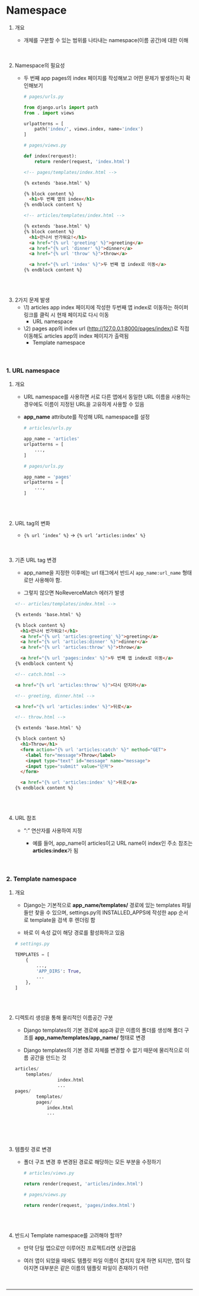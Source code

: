 # **Namespace**

1. 개요
    - 개체를 구분할 수 있는 범위를 나타내는 namespace(이름 공간)에 대한 이해
<br><br><br>

2. Namespace의 필요성
    - 두 번째 app pages의 index  페이지를 작성해보고 어떤 문제가 발생하는지 확인해보기<br>
        
        ```python
        # pages/urls.py
        
        from django.urls import path
        from . import views
        
        urlpatterns = [
            path('index/', views.index, name='index')
        ]
        ```
        
        ```python
        # pages/views.py
        
        def index(rerquest):
            return render(request, 'index.html')
        ```
        
        ```html
        <!-- pages/templates/index.html -->
        
        {% extends 'base.html' %}
        
        {% block content %}
          <h1>두 번째 앱의 index</h1>
        {% endblock content %}
        ```
        
        ```html
        <!-- articles/templates/index.html -->
        
        {% extends 'base.html' %}
        {% block content %}
          <h1>만나서 반가워요!</h1>
          <a href="{% url 'greeting' %}">greeting</a>
          <a href="{% url 'dinner' %}">dinner</a>
          <a href="{% url 'throw' %}">throw</a>
        
          <a href="{% url 'index' %}">두 번째 앱 index로 이동</a>
        {% endblock content %}
        ```
<br><br>        
    
3. 2가지 문제 발생
    - \1) articles app index 페이지에 작성한 두번째 앱 index로 이동하는 하이퍼링크를 클릭 시 현재 페이지로 다시 이동
      - URL namespace<br>
    - \2) pages app의 index url (http://127.0.0.1:8000/pages/index/)로 직접 이동해도 articles app의 index 페이지가 출력됨
      - Template namespace
<br><br><br>

### **1. URL namespace**

1. 개요
    - URL namespace를 사용하면 서로 다른 앱에서 동일한 URL 이름을 사용하는 경우에도 이름이 지정된 URL을 고유하게 사용할 수 있음
    - **app_name** attribute를 작성해 URL namespace를 설정
        
        
        ```python
        # articles/urls.py
        
        app_name = 'articles'
        urlpatterns = [
            ...,
        ]
        ```
        
        ```python
        # pages/urls.py
        
        app_name = 'pages'
        urlpatterns = [
            ...,
        ]
        ```
<br><br>

2. URL tag의 변화
    - `{% url ‘index’ %}`  →  `{% url ‘articles:index’ %}`
<br><br><br>

3. 기존 URL tag 변경
    - app_name을 지정한 이후에는 url 태그에서 반드시 `app_name:url_name` 형태로만 사용해야 함.<br>

    - 그렇지 않으면 NoReverceMatch 에러가 발생
    
    ```html
    <!-- articles/templates/index.html -->
    
    {% extends 'base.html' %}
    
    {% block content %}
      <h1>만나서 반가워요!</h1>
      <a href="{% url 'articles:greeting' %}">greeting</a>
      <a href="{% url 'articles:dinner' %}">dinner</a>
      <a href="{% url 'articles:throw' %}">throw</a>
    
      <a href="{% url 'pages:index' %}">두 번째 앱 index로 이동</a>
    {% endblock content %}
    ```
    
    ```html
    <!-- catch.html -->
    
    <a href="{% url 'articles:throw' %}">다시 던지러</a>
    
    <!-- greeting, dinner.html -->
    
    <a href="{% url 'articles:index' %}">뒤로</a>
    ```
    
    ```html
    <!-- throw.html -->
    
    {% extends 'base.html' %}
    
    {% block content %}
      <h1>Throw</h1>
      <form action="{% url 'articles:catch' %}" method="GET">
        <label for="message">Throw</label>
        <input type="text" id="message" name="message">
        <input type="submit" value="던져">
      </form>
    
      <a href="{% url 'articles:index' %}">뒤로</a>
    {% endblock content %}
    ```
<br><br>

4. URL 참조
    - “:” 연산자를 사용하여 지정<br>

        - 예를 들어, app_name이 articles이고 URL name이 index인 주소 참조는 **articles:index**가 됨
<br><br><br>

### **2. Template namespace**

1. 개요
    - Django는 기본적으로 **app_name/templates/** 경로에 있는 templates 파일들만 찾을 수 있으며, settings.py의 INSTALLED_APPS에 작성한 app 순서로 template을 검색 후 렌더링 함<br>

    - 바로 이 속성 값이 해당 경로를 활성화하고 있음
    
    ```python
    # settings.py
    
    TEMPLATES = [
        {
            ...,
            'APP_DIRS': True,
            ...
        },
    ]
    ```
<br><br>

2. 디렉토리 생성을 통해 물리적인 이름공간 구분
    - Django templates의 기본 경로에 app과 같은 이름의 폴더를 생성해 폴더 구조를 **app_name/templates/app_name/** 형태로 변경<br>

    - Django templates의 기본 경로 자체를 변경할 수 없기 때문에 물리적으로 이름 공간을 만드는 것
    
    ```python
    articles/
        templates/
    				index.html
    				...
    pages/
    		templates/
    		pages/
    			index.html
    			...
    ```
<br><br><br>

3. 템플릿 경로 변경
    - 폴더 구조 변경 후 변경된 경로로 해당하는 모든 부분을 수정하기<br>
        
        ```python
        # articles/views.py
        
        return render(request, 'articles/index.html')
        ```
        
        ```python
        # pages/views.py
        
        return render(request, 'pages/index.html')
        ```
<br><br>        
    
4. 반드시 Template namespace를 고려해야 할까?
    - 만약 단일 앱으로만 이루어진 프로젝트라면 상관없음<br>
    
    - 여러 앱이 되었을 때에도 템플릿 파일 이름이 겹치지 않게 하면 되지만, 앱이 많아지면 대부분은 같은 이름의 템플릿 파일이 존재하기 마련
<br><br><br>

---

